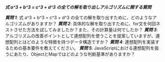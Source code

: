 ***式 a^3 + b^3 = c^3 + d^3 の全ての解を取り出しアルゴリズムに関する質問***

***質問 1***: 式 a^3 + b^3 = c^3 + d^3 の全ての解を取り出すために、どのようなアルゴリズムがありますか？
***質問 2***: 具体的な解を取り出すために、for文を何回ネストさせた方法を試してみましたか？また、その計算量は何でしたか？
***質問 3***: アルゴリズムの改善ポイントとして連想配列を使うことを提案していますが、連想配列とはどのような特徴を持つデータ構造ですか？
***質問 4***: 連想配列を実装するための基本要件を教えてください。
***質問 5***: JavaScriptにおける連想配列を扱うにあたり、ObjectとMapではどのような判断基準がありますか？